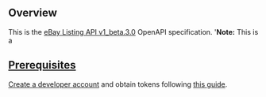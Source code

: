 ## Overview
This is the [eBay Listing API v1_beta.3.0](https://developer.ebay.com) OpenAPI specification. '<span class="tablenote"><b>Note:</b> This is a <a href="https://developer.ebay.com/api-docs/static/versioning.html#limited" target="_blank">
## Prerequisites

 Create a [developer account](https://developer.ebay.com/api-docs/static/creating-edp-account.html)  and obtain tokens following [this guide](https://developer.ebay.com/api-docs/static/oauth-tokens.html).
